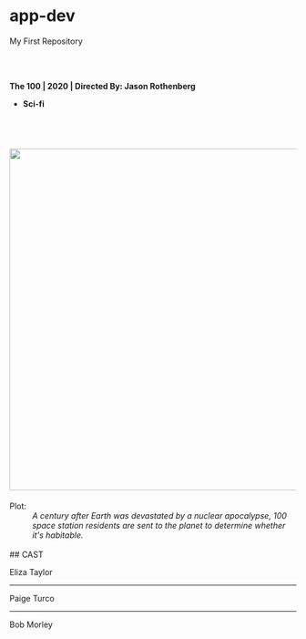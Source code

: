 # app-dev
My First Repository

<br></br>

<b> The 100 | 2020 | Directed By: Jason Rothenberg</b>
* **Sci-fi**
<br>
<h1 align="Center">
  <img src="[[https://lynlynsays.files.wordpress.com/2017/06/4926_scarletheartryeo_nowplay_small.jpg](https://i.pinimg.com/originals/a3/60/72/a360728a71d61a54d2ed6ab7570f113e.jpg](https://i.pinimg.com/originals/a3/60/72/a360728a71d61a54d2ed6ab7570f113e.jpg))" width="600" height="600">
  </h1>
<dt>Plot:</dt>
<dd><i> A century after Earth was devastated by a nuclear apocalypse, 100 space station residents are sent to the planet to determine whether it's habitable.</i></dd>
</br>
  ## CAST

<p>Eliza Taylor  </p>


-------------------------------------------------------------------------------------------------------------------------------------------------------------------

<p>Paige Turco </p>



-------------------------------------------------------------------------------------------------------------------------------------------------------------------

<p>Bob Morley  </p>
